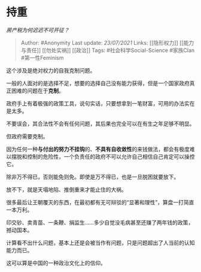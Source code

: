 # 持重
*房产税为何迟迟不可开征？*

> Author: #Anonymity
Last update: *23/07/2021* 
Links: [[隐形权力]] [[能力与责任]] [[勿处实祸]] [[政治]]
Tags:  #社会科学Social-Science #家族Clan #第一性Feminism



这个涉及是绝对权力的自我克制问题。

一般的人面对的是选择不足，想要的选择自己没有能力获得，但是一个国家政府真正困难的问题在于**克制**。

政府手上有着极强的政策工具，说句实话，只要想拿到一笔财富，可用的办法实在是太多。

不要误会，其合法性不会有任何问题，其后果也完全可以在有生之年足够不明显。

但政府需要克制。

因为任何一种**与付出的努力不挂钩**的、**不具有自收敛性**的来钱做法，都会有极度难以摆脱和控制的危险性，一个负责任的政府不可以允许自己相信自己肯定可以操控它。

除非万不得已，否则能免则免。即使是万不得已，也是一旦脱困就要放下。

放不下，就是天塌地陷、推倒重来才能止住的大祸。

很多最后让王朝覆灭的东西，在最初都有无可辩驳的“显著和理性”，算盘一打简直一本万利。

印交钞、卖青苗、一条鞭、捐监生……多少自觉没毛病甚至还赚了两年钱的政策，撼动国本。

计算看不出什么问题，基本上还是会被当作有问题，只是问题超出了人当前的认知能力而已。

这可以算是中国的一种政治文化上的信仰。



